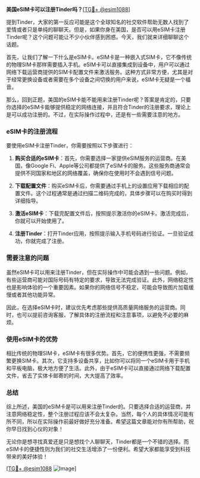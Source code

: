 **美国eSIM卡可以注册Tinder吗？**[[TG💪+ @esim1088](https://t.me/s/esim1088)]

提到Tinder，大家的第一反应可能是这个全球知名的社交软件帮助无数人找到了爱情或者只是单纯的聊聊天。但是，如果你身在美国，是否可以用eSIM卡注册Tinder呢？这个问题可能让不少小伙伴感到困惑。今天，我们就来详细聊聊这个话题。

首先，让我们了解一下什么是eSIM卡。eSIM卡是一种嵌入式SIM卡，它不像传统的物理SIM卡那样需要插入手机。eSIM卡可以直接集成到设备中，用户可以通过网络下载运营商提供的SIM卡配置文件来激活服务。这种方式非常方便，尤其是对于经常更换设备或者需要在多个设备之间切换的用户来说，eSIM卡无疑是一个福音。

那么，回到正题，美国的eSIM卡能不能用来注册Tinder呢？答案是肯定的，只要你选择的eSIM卡能够提供稳定的网络连接，并且符合Tinder的注册要求，理论上是可以成功注册的。不过，在实际操作过程中，还是有一些需要注意的地方。

### eSIM卡的注册流程

要使用eSIM卡注册Tinder，你需要按照以下步骤进行：

1. **购买合适的eSIM卡**：首先，你需要选择一家提供eSIM服务的运营商。在美国，像Google Fi、Apple等公司都提供了eSIM卡的服务。这些服务商通常会提供不同国家和地区的网络覆盖，确保你在使用时不会遇到信号问题。

2. **下载配置文件**：购买eSIM卡后，你需要通过手机上的设置应用下载相应的配置文件。这个过程通常是通过扫描二维码完成的，具体步骤可以在购买时得到详细指导。

3. **激活eSIM卡**：下载完配置文件后，按照提示激活你的eSIM卡。激活完成后，你就可以开始使用了。

4. **注册Tinder**：打开Tinder应用，按照提示输入手机号码进行验证。一旦验证成功，你就完成了注册。

### 需要注意的问题

虽然eSIM卡可以用来注册Tinder，但在实际操作中可能会遇到一些问题。例如，有些运营商可能对国际号码有特定的要求，导致无法完成验证。此外，网络稳定性也是影响体验的一个重要因素。如果你的网络信号不稳定，可能会导致图片加载缓慢或者其他功能异常。

因此，在选择eSIM卡时，建议优先考虑那些提供高质量网络服务的运营商。同时，也可以提前咨询客服，了解具体的注册流程和注意事项，以避免不必要的麻烦。

### 使用eSIM卡的优势

相比传统的物理SIM卡，eSIM卡有很多优势。首先，它的便携性更强，不需要频繁更换SIM卡。其次，它支持多设备共享，比如你可以将同一个eSIM卡用于手机和平板电脑，极大地方便了生活。此外，由于eSIM卡可以直接通过网络下载配置文件，省去了实体卡邮寄的时间，大大提高了效率。

### 总结

综上所述，美国的eSIM卡是可以用来注册Tinder的。只要选择合适的运营商，并注意网络稳定性，整个注册过程应该不会太复杂。当然，每个人的具体情况可能有所不同，所以在实际操作前最好做好充分准备。希望这篇文章能对你有所帮助，祝你早日找到心仪的对象！

无论你是想寻找真爱还是只是想找个人聊聊天，Tinder都是一个不错的选择。而eSIM卡的便捷性则为我们的社交生活增添了一份便利。希望大家都能享受到科技带来的美好体验！

[[TG💪+ @esim1088](https://t.me/s/esim1088) ![Image](https://i.postimg.cc/4NQfJmqS/Snipaste-2025-05-13-00-14-12.png)]